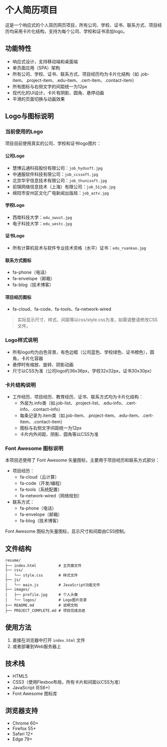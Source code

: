 # 个人简历项目

这是一个响应式的个人简历网页项目，所有公司、学校、证书、联系方式、项目经历均采用卡片化结构，支持为每个公司、学校和证书添加logo。

## 功能特性

- 响应式设计，支持移动端和桌面端
- 单页面应用（SPA）架构
- 所有公司、学校、证书、联系方式、项目经历均为卡片化结构（如 .job-item、.project-item、.edu-item、.cert-item、.contact-item）
- 所有图标与右侧文字的间距统一为12px
- 现代化的UI设计，卡片有阴影、圆角、悬停动画
- 平滑的页面切换与动画效果

## Logo与图标说明

### 当前使用的Logo

项目目前使用真实的公司、学校和证书logo图片：

#### 公司Logo
- 慧博云通科技股份有限公司：`job_hydsoft.jpg`
- 中通服软件科技有限公司：`job_ccssoft.jpg`
- 北京华宇信息技术有限公司：`job_thunisoft.jpg`
- 前锦网络信息技术（上海）有限公司：`job_51job.jpg`
- 绵阳市安州区文化广电新闻出版局：`job_aztv.jpg`

#### 学校Logo
- 西南科技大学：`edu_swust.jpg`
- 电子科技大学：`edu_uestc.jpg`

#### 证书Logo
- 所有计算机技术与软件专业技术资格（水平）证书：`edu_ruankao.jpg`

#### 联系方式图标
- fa-phone（电话）
- fa-envelope（邮箱）
- fa-blog（技术博客）

#### 项目经历图标
- fa-cloud、fa-code、fa-tools、fa-network-wired

> 实际显示尺寸、样式、间距等以css/style.css为准，如需调整请修改CSS文件。

### Logo样式说明

- 所有logo均为白色背景，有色边框（公司蓝色、学校绿色、证书橙色），圆角，卡片化容器
- 悬停时有缩放、旋转、阴影动画
- 尺寸以CSS为准（公司logo约36x36px，学校32x32px，证书30x30px）

### 卡片结构说明

- 工作经历、项目经历、教育经历、证书、联系方式均为卡片化结构：
  - 外层为.info类（如.job-list、.project-list、.edu-info、.cert-info、.contact-info）
  - 每条记录为.item类（如.job-item、.project-item、.edu-item、.cert-item、.contact-item）
  - 图标与右侧文字间距统一为12px
  - 卡片内外间距、阴影、圆角等以CSS为准

### Font Awesome 图标说明

本项目还使用了 Font Awesome 矢量图标，主要用于项目经历和联系方式部分：

- 项目经历：
  - fa-cloud（云计算）
  - fa-code（开发/编程）
  - fa-tools（系统配置）
  - fa-network-wired（网络规划）
- 联系方式：
  - fa-phone（电话）
  - fa-envelope（邮箱）
  - fa-blog（技术博客）

Font Awesome 图标为矢量图标，显示尺寸和间距由CSS控制。

## 文件结构

```
resume/
├── index.html          # 主页面文件
├── css/
│   └── style.css       # 样式文件
├── js/
│   └── main.js         # JavaScript功能文件
├── images/
│   ├── profile.jpg     # 个人头像
│   └── logos/          # Logo图片目录
├── README.md           # 说明文档
├── PROJECT_COMPLETE.md # 项目完成总结
```

## 使用方法

1. 直接在浏览器中打开 `index.html` 文件
2. 或者部署到Web服务器上

## 技术栈

- HTML5
- CSS3（使用Flexbox布局，所有卡片和间距以CSS为准）
- JavaScript (ES6+)
- Font Awesome 图标库

## 浏览器支持

- Chrome 60+
- Firefox 55+
- Safari 12+
- Edge 79+ 